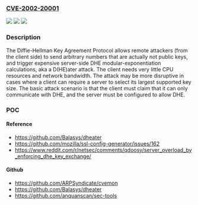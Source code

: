 ### [CVE-2002-20001](https://cve.mitre.org/cgi-bin/cvename.cgi?name=CVE-2002-20001)
![](https://img.shields.io/static/v1?label=Product&message=n%2Fa&color=blue)
![](https://img.shields.io/static/v1?label=Version&message=n%2Fa&color=blue)
![](https://img.shields.io/static/v1?label=Vulnerability&message=n%2Fa&color=brighgreen)

### Description

The Diffie-Hellman Key Agreement Protocol allows remote attackers (from the client side) to send arbitrary numbers that are actually not public keys, and trigger expensive server-side DHE modular-exponentiation calculations, aka a D(HE)ater attack. The client needs very little CPU resources and network bandwidth. The attack may be more disruptive in cases where a client can require a server to select its largest supported key size. The basic attack scenario is that the client must claim that it can only communicate with DHE, and the server must be configured to allow DHE.

### POC

#### Reference
- https://github.com/Balasys/dheater
- https://github.com/mozilla/ssl-config-generator/issues/162
- https://www.reddit.com/r/netsec/comments/qdoosy/server_overload_by_enforcing_dhe_key_exchange/

#### Github
- https://github.com/ARPSyndicate/cvemon
- https://github.com/Balasys/dheater
- https://github.com/anquanscan/sec-tools

